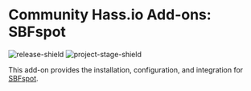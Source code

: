 # Community Hass.io Add-ons: SBFspot

![release-shield] ![project-stage-shield] 

This add-on provides the installation, configuration, and integration for [SBFspot](https://github.com/LauR3y/SBFspot).

[release-shield]: https://img.shields.io/badge/version-0.0.1-blue.svg
[project-stage-shield]: https://img.shields.io/badge/project%20stage-experimental-yellow.svg
